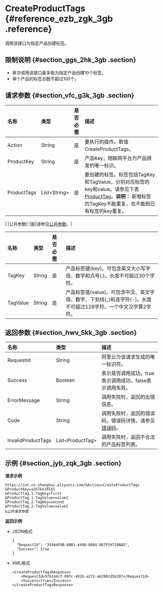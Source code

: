 # CreateProductTags {#reference_ezb_zgk_3gb .reference}

调用该接口为指定产品创建标签。

## 限制说明 {#section_ggs_2hk_3gb .section}

-   单次调用该接口最多能为指定产品创建10个标签。
-   单个产品的标签总数不超过100个。

## 请求参数 {#section_vfc_g3k_3gb .section}

|名称|类型|是否必需|描述|
|:-|:-|:---|:-|
|Action|String|是|要执行的操作。取值CreateProductTags。|
|ProductKey|String|是|产品Key，物联网平台为产品颁发的唯一标识。|
|ProductTags|List<String\>|是|要创建的标签。标签包括TagKey和TagValue，分别对应标签的key和value。请参见下表[ProductTag](#)。**说明：** 新增标签的TagKey不能重复，也不能和已有标签的key重复。

|
|公共参数|-|是|请参见[公共参数](intl.zh-CN/云端开发指南/云端API参考/公共参数.md#)。|

|名称|类型|是否必需|描述|
|:-|:-|:---|:-|
|TagKey|String|是|产品标签键\(key\)。可包含英文大小写字母，数字和点号\(.\)，长度不可超过30个字符。|
|TagValue|String|是|产品标签值\(value\)。可包含中文、英文字母、数字、下划线\(\_\)和连字符\(-\)。长度不可超过128字符。一个中文汉字算2字符。|

## 返回参数 {#section_hwv_5kk_3gb .section}

|名称|类型|描述|
|:-|:-|:-|
|RequestId|String|阿里云为该请求生成的唯一标识符。|
|Success|Boolean|表示是否调用成功。true表示调用成功，false表示调用失败。|
|ErrorMessage|String|调用失败时，返回的出错信息。|
|Code|String|调用失败时，返回的错误码。错误码详情，请参见[错误码](intl.zh-CN/云端开发指南/云端API参考/错误码.md#)。|
|InvalidProductTags|List<ProductTag\>|调用失败时，返回不合法的产品标签列表。|

## 示例 {#section_jyb_zqk_3gb .section}

**请求示例**

```
https://iot.cn-shanghai.aliyuncs.com/&Action=CreateProductTags
&ProductKey=a1h7knJdld1
&ProductTag.1.TagKey=first
&ProductTag.1.TagValue=value1
&ProductTag.2.TagKey=second
&ProductTag.2.TagValue=value2
&公共请求参数
```

**返回示例**

-   JSON格式

    ```
    {
      "RequestId": "354A4F9B-6B01-4498-8084-867F59720BA5",
      "Success": true
    }
    ```

-   XML格式

    ```
    <CreateProductTagsResponse>
        <RequestId>57b144cf-09fc-4916-a272-a62902d5b207</RequestId>
        <Success>true</Success>
    </CreateProductTagsResponse>
    ```



